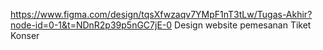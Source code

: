 https://www.figma.com/design/tqsXfwzaqv7YMpF1nT3tLw/Tugas-Akhir?node-id=0-1&t=NDnR2p39p5nGC7jE-0
Design  website pemesanan Tiket Konser 
